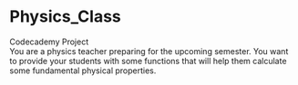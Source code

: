 # Physics_Class
Codecademy Project<br>
You are a physics teacher preparing for the upcoming semester. You want to provide your students with some functions that will help them calculate some fundamental physical properties.
